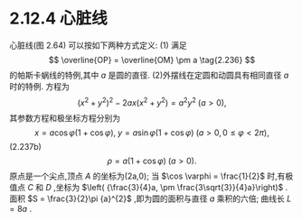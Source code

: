 # 2.12.4 心脏线
心脏线(图 2.64) 可以按如下两种方式定义:
(1) 满足
$$
\overline{OP} = \overline{OM} \pm  a \tag{2.236}
$$
的帕斯卡蜗线的特例,其中 $a$ 是圆的直径.
(2)外摆线在定圆和动圆具有相同直径 $a$ 时的特例. 方程为
$$
{\left( {x}^{2} + {y}^{2}\right) }^{2} - {2ax}\left( {{x}^{2} + {y}^{2}}\right)  = {a}^{2}{y}^{2}\;\left( {a > 0}\right) , \tag{2.237a}
$$
其参数方程和极坐标方程分别为
$$
x = a\cos \varphi \left( {1 + \cos \varphi }\right) ,\;y = a\sin \varphi \left( {1 + \cos \varphi }\right) \;\left( {a > 0,0 \leq  \varphi  < {2\pi }}\right) ,
$$
(2.237b)
$$
\rho  = a\left( {1 + \cos \varphi }\right) \;\left( {a > 0}\right) . \tag{2.237c}
$$
原点是一个尖点,顶点 $A$ 的坐标为(2a,0); 当 $\cos \varphi  = \frac{1}{2}$ 时,有极值点 $C$ 和 $D$ ,坐标为 $\left( {\frac{3}{4}a, \pm  \frac{3\sqrt{3}}{4}a}\right)$ . 面积 $S = \frac{3}{2}\pi {a}^{2}$ ,即为圆的面积与直径 $a$ 乘积的六倍; 曲线长 $L = {8a}$ .